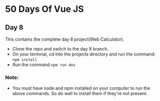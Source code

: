 # 50 Days Of Vue JS
## Day 8

This contains the complete day 8 project(Web Calculator).
- Clone the repo and switch to the day 8 branch. 
- On your terminal, cd into the projects directory and run the command: ```npm install```
- Run the command ```npm run dev```

### Note:
- You must have node and npm installed on your computer to run the above commands. So do well to install them if they're not present.
